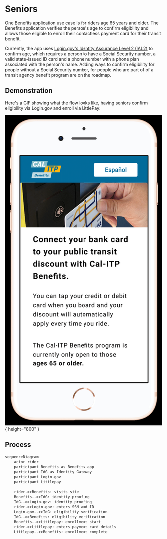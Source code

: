 # Seniors

One Benefits application use case is for riders age 65 years and older. The Benefits application verifies the person's age to confirm eligibility and allows those eligible to enroll their contactless payment card for their transit benefit.

Currently, the app uses [Login.gov's Identity Assurance Level 2 (IAL2)](https://developers.login.gov/attributes/) to confirm age, which requires a person to have a Social Security number, a valid state-issued ID card and a phone number with a phone plan associated with the person's name. Adding ways to confirm eligibility for people without a Social Security number, for people who are part of of a transit agency benefit program are on the roadmap.

## Demonstration

Here's a GIF showing what the flow looks like, having seniors confirm eligibility via Login.gov and enroll via LittlePay:

![Demonstration of the sign-up process for a senior confirming eligibility via Login.gov and enrolling via Littlepay](img/senior-success.gif){ height="800" }

## Process

```mermaid
sequenceDiagram
    actor rider
    participant Benefits as Benefits app
    participant IdG as Identity Gateway
    participant Login.gov
    participant Littlepay

    rider->>Benefits: visits site
    Benefits-->>IdG: identity proofing
    IdG-->>Login.gov: identity proofing
    rider->>Login.gov: enters SSN and ID
    Login.gov-->>IdG: eligibility verification
    IdG-->>Benefits: eligibility verification
    Benefits-->>Littlepay: enrollment start
    rider->>Littlepay: enters payment card details
    Littlepay-->>Benefits: enrollment complete
```
